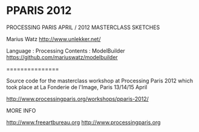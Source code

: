 PPARIS 2012
===============
PROCESSING PARIS APRIL / 2012
MASTERCLASS SKETCHES

Marius Watz
http://www.unlekker.net/

Language : Processing 
Contents : ModelBuilder
https://github.com/mariuswatz/modelbuilder

===============

Source code for the masterclass workshop at Processing Paris 2012
which took place at La Fonderie de l'Image, Paris 13/14/15 April

http://www.processingparis.org/workshops/pparis-2012/

MORE INFO

http://www.freeartbureau.org
http://www.processingparis.org



